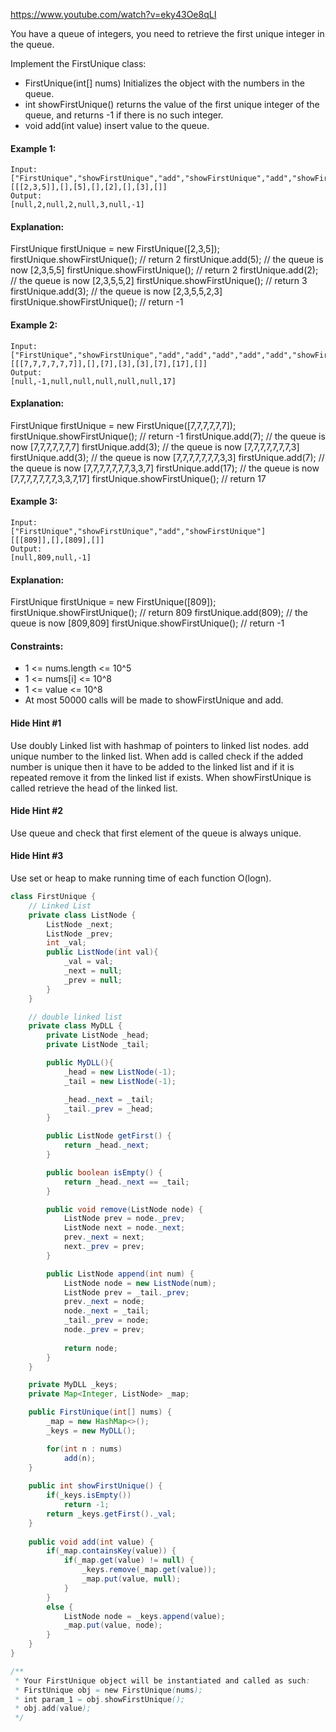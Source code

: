 https://www.youtube.com/watch?v=eky43Oe8qLI

You have a queue of integers, you need to retrieve the first unique integer in the queue.

Implement the FirstUnique class:
* FirstUnique(int[] nums) Initializes the object with the numbers in the queue.
* int showFirstUnique() returns the value of the first unique integer of the queue, and returns -1 if there is no such integer.
* void add(int value) insert value to the queue.
 

#### Example 1:
```
Input: 
["FirstUnique","showFirstUnique","add","showFirstUnique","add","showFirstUnique","add","showFirstUnique"]
[[[2,3,5]],[],[5],[],[2],[],[3],[]]
Output: 
[null,2,null,2,null,3,null,-1]
```
#### Explanation: 
FirstUnique firstUnique = new FirstUnique([2,3,5]);
firstUnique.showFirstUnique(); // return 2
firstUnique.add(5);            // the queue is now [2,3,5,5]
firstUnique.showFirstUnique(); // return 2
firstUnique.add(2);            // the queue is now [2,3,5,5,2]
firstUnique.showFirstUnique(); // return 3
firstUnique.add(3);            // the queue is now [2,3,5,5,2,3]
firstUnique.showFirstUnique(); // return -1

#### Example 2:
```
Input: 
["FirstUnique","showFirstUnique","add","add","add","add","add","showFirstUnique"]
[[[7,7,7,7,7,7]],[],[7],[3],[3],[7],[17],[]]
Output: 
[null,-1,null,null,null,null,null,17]
```

#### Explanation: 
FirstUnique firstUnique = new FirstUnique([7,7,7,7,7,7]);
firstUnique.showFirstUnique(); // return -1
firstUnique.add(7);            // the queue is now [7,7,7,7,7,7,7]
firstUnique.add(3);            // the queue is now [7,7,7,7,7,7,7,3]
firstUnique.add(3);            // the queue is now [7,7,7,7,7,7,7,3,3]
firstUnique.add(7);            // the queue is now [7,7,7,7,7,7,7,3,3,7]
firstUnique.add(17);           // the queue is now [7,7,7,7,7,7,7,3,3,7,17]
firstUnique.showFirstUnique(); // return 17

#### Example 3:
```
Input: 
["FirstUnique","showFirstUnique","add","showFirstUnique"]
[[[809]],[],[809],[]]
Output: 
[null,809,null,-1]
```

#### Explanation: 
FirstUnique firstUnique = new FirstUnique([809]);
firstUnique.showFirstUnique(); // return 809
firstUnique.add(809);          // the queue is now [809,809]
firstUnique.showFirstUnique(); // return -1

 

#### Constraints:
* 1 <= nums.length <= 10^5
* 1 <= nums[i] <= 10^8
* 1 <= value <= 10^8
* At most 50000 calls will be made to showFirstUnique and add.

#### Hide Hint #1  
Use doubly Linked list with hashmap of pointers to linked list nodes. add unique number to the linked list. When add is called check if the added number is unique then it have to be added to the linked list and if it is repeated remove it from the linked list if exists. When showFirstUnique is called retrieve the head of the linked list.

#### Hide Hint #2  
Use queue and check that first element of the queue is always unique.

#### Hide Hint #3  
Use set or heap to make running time of each function O(logn).

```java
class FirstUnique {
    // Linked List
    private class ListNode {
        ListNode _next; 
        ListNode _prev; 
        int _val; 
        public ListNode(int val){
            _val = val; 
            _next = null; 
            _prev = null; 
        }
    }

    // double linked list
    private class MyDLL {
        private ListNode _head; 
        private ListNode _tail; 

        public MyDLL(){
            _head = new ListNode(-1); 
            _tail = new ListNode(-1); 

            _head._next = _tail; 
            _tail._prev = _head; 
        }

        public ListNode getFirst() {
            return _head._next; 
        }

        public boolean isEmpty() {
            return _head._next == _tail; 
        }

        public void remove(ListNode node) {
            ListNode prev = node._prev; 
            ListNode next = node._next; 
            prev._next = next; 
            next._prev = prev; 
        }

        public ListNode append(int num) {
            ListNode node = new ListNode(num); 
            ListNode prev = _tail._prev; 
            prev._next = node; 
            node._next = _tail; 
            _tail._prev = node; 
            node._prev = prev; 
            
            return node; 
        }
    }

    private MyDLL _keys; 
    private Map<Integer, ListNode> _map; 

    public FirstUnique(int[] nums) {
        _map = new HashMap<>(); 
        _keys = new MyDLL(); 

        for(int n : nums)
            add(n); 
    }
    
    public int showFirstUnique() {
        if(_keys.isEmpty())
            return -1; 
        return _keys.getFirst()._val; 
    }
    
    public void add(int value) {
        if(_map.containsKey(value)) {
            if(_map.get(value) != null) {
                _keys.remove(_map.get(value)); 
                _map.put(value, null); 
            }
        }
        else {
            ListNode node = _keys.append(value); 
            _map.put(value, node); 
        }
    }
}

/**
 * Your FirstUnique object will be instantiated and called as such:
 * FirstUnique obj = new FirstUnique(nums);
 * int param_1 = obj.showFirstUnique();
 * obj.add(value);
 */

```